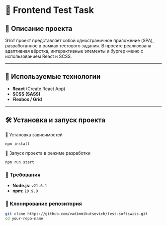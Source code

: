# 🚀 Frontend Test Task

## 📌 Описание проекта

Этот проект представляет собой одностраничное приложение (SPA), разработанное в рамках тестового задания. В проекте реализована адаптивная вёрстка, интерактивные элементы и бургер-меню с использованием React и SCSS.

---

## 🔧 Используемые технологии

- **React** (Create React App)
- **SCSS (SASS)**
- **Flexbox / Grid**

---

## 🛠 Установка и запуск проекта

📌 Установка зависимостей

```
npm install
```

📌 Запуск проекта в режиме разработки

```
npm run start
```

### 📌 Требования

- **Node.js**: `v21.6.1`
- **npm**: `10.9.0`

### 📌 Клонирование репозитория

```sh
git clone https://github.com/vadimmikutsevich/test-softswiss.git
cd your-repo-name

```
